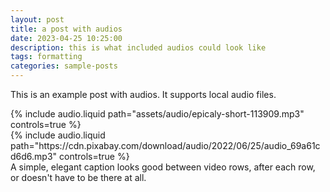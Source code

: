 ```yaml
---
layout: post
title: a post with audios
date: 2023-04-25 10:25:00
description: this is what included audios could look like
tags: formatting
categories: sample-posts
---
```


This is an example post with audios. It supports local audio files.

<div class="row mt-3">
    <div class="col-sm mt-3 mt-md-0">
        {% include audio.liquid path="assets/audio/epicaly-short-113909.mp3" controls=true %}
    </div>
    <div class="col-sm mt-3 mt-md-0">
        {% include audio.liquid path="https://cdn.pixabay.com/download/audio/2022/06/25/audio_69a61cd6d6.mp3" controls=true %}
    </div>
</div>
<div class="caption">
    A simple, elegant caption looks good between video rows, after each row, or doesn't have to be there at all.
</div>
